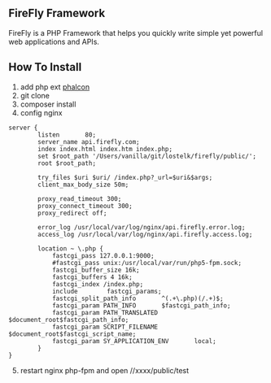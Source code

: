 ## FireFly Framework

FireFly is a PHP Framework that helps you quickly write simple yet powerful web applications and APIs.

## How To Install

1. add php ext [phalcon](https://phalconphp.com/zh/)
2. git clone
3. composer install
4. config nginx

````
server {
        listen       80;
        server_name api.firefly.com;
        index index.html index.htm index.php;
        set $root_path '/Users/vanilla/git/lostelk/firefly/public/';
        root $root_path;

        try_files $uri $uri/ /index.php?_url=$uri&$args;
        client_max_body_size 50m;

        proxy_read_timeout 300;
        proxy_connect_timeout 300;
        proxy_redirect off;

        error_log /usr/local/var/log/nginx/api.firefly.error.log;
        access_log /usr/local/var/log/nginx/api.firefly.access.log;

        location ~ \.php {
            fastcgi_pass 127.0.0.1:9000;
            #fastcgi_pass unix:/usr/local/var/run/php5-fpm.sock;
            fastcgi_buffer_size 16k;
            fastcgi_buffers 4 16k;
            fastcgi_index /index.php;
            include        fastcgi_params;
            fastcgi_split_path_info       ^(.+\.php)(/.+)$;
            fastcgi_param PATH_INFO       $fastcgi_path_info;
            fastcgi_param PATH_TRANSLATED $document_root$fastcgi_path_info;
            fastcgi_param SCRIPT_FILENAME $document_root$fastcgi_script_name;
            fastcgi_param SY_APPLICATION_ENV       local;
        }
}
````
5. restart nginx php-fpm and open //xxxx/public/test